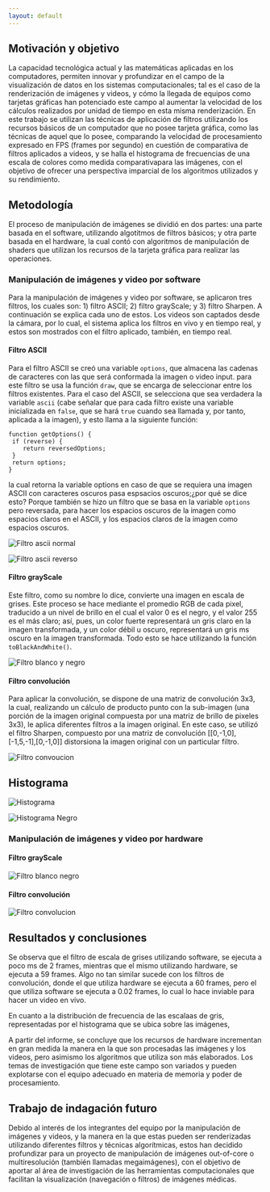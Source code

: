 ```yaml
---
layout: default
---
```



## Motivación y objetivo

La capacidad tecnológica actual y las matemáticas aplicadas en los computadores, permiten innovar y profundizar en el campo de la visualización de datos en los sistemas computacionales; tal es el caso de la renderización de imágenes y videos, y cómo la llegada de equipos como tarjetas gráficas han potenciado este campo al aumentar la velocidad de los cálculos realizados por unidad de tiempo en esta misma renderización. En este trabajo se utilizan las técnicas de aplicación de filtros utilizando los recursos básicos de un computador que no posee tarjeta gráfica, como las técnicas de aquel que lo posee, comparando la velocidad de procesamiento expresado en FPS (frames por segundo) en cuestión de comparativa de filtros aplicados a videos, y se halla el histograma de frecuencias de una escala de colores como medida comparativapara las imágenes, con el objetivo de ofrecer una perspectiva imparcial de los algoritmos utilizados y su rendimiento.

## Metodología

El proceso de manipulación de imágenes se dividió en dos partes: una parte basada en el software, utilizando algotitmos de filtros básicos; y otra parte basada en el hardware, la cual contó con algoritmos de manipulación de shaders que utilizan los recursos de la tarjeta gráfica para realizar las operaciones.

### Manipulación de imágenes y video por software

Para la manipulación de imágenes y video por software, se aplicaron tres filtros, los cuales son: 1) filtro ASCII; 2) filtro grayScale; y 3) filtro Sharpen. A continuación se explica cada uno de estos. Los videos son captados desde la cámara, por lo cual, el sistema aplica los filtros en vivo y en tiempo real, y estos son mostrados con el filtro aplicado, también, en tiempo real.

#### Filtro ASCII

Para el filtro ASCII se creó una variable ``` options ```, que almacena las cadenas de caracteres con las que será conformada la imagen o video input. para este filtro se usa la función ```draw```, que se encarga de seleccionar entre los filtros existentes. Para el caso del ASCII, se selecciona que sea verdadera la variable ```ascii``` (cabe señalar que para cada filtro existe una variable inicializada en ```false```, que se hará ```true``` cuando sea llamada y, por tanto, aplicada a la imagen), y esto llama a la siguiente función:
```
function getOptions() {
 if (reverse) {
    return reversedOptions;
 }
 return options;
}
```
la cual retorna la variable options en caso de que se requiera una imagen ASCII con caracteres oscuros pasa espsacios oscuros;¿por qué se dice esto? Porque también se hizo un filtro que se basa en la variable ```options``` pero reversada, para hacer los espacios oscuros de la imagen como espacios claros en el ASCII, y los espacios claros de la imagen como espacios oscuros.


![Filtro ascii normal](./imagenes/ascii_software_normal.png)


![Filtro ascii reverso](./imagenes/ascii_software_inverso.png)

#### Filtro grayScale

Este filtro, como su nombre lo dice, convierte una imagen en escala de grises. Este proceso se hace mediante el promedio RGB de cada pixel, traducido a un nivel de brillo en el cual el valor 0 es el negro, y el valor 255 es el más claro; así, pues, un color fuerte representará un gris claro en la imagen transformada, y un color débil u oscuro, representará un gris ms oscuro en la imagen transformada. Todo esto se hace utilizando la función ```toBlackAndWhite()```.

![Filtro blanco y negro](./imagenes/blanco_negro.png)


#### Filtro convolución

Para aplicar la convolución, se dispone de una matriz de convolución 3x3, la cual, realizando un cálculo de producto punto con la sub-imagen (una porción de la imagen original compuesta por una matriz de brillo de pixeles 3x3), le aplica diferentes filtros a la imagen original. En este caso, se utilizó el filtro Sharpen, compuesto por una matriz de convolución [[0,-1,0],[-1,5,-1],[0,-1,0]] distorsiona la imagen original con un particular filtro.

![Filtro convoucion](./imagenes/convolucion.png)


## Histograma

![Histograma](./imagenes/histograma.PNG)

![Histograma Negro](./imagenes/histograma_negro.PNG)


### Manipulación de imágenes y video por hardware

#### Filtro grayScale


![Filtro blanco negro](./imagenes/blanco_negro_hardware.png)


#### Filtro convolución

![Filtro convolucion](./imagenes/convolucion_hardware.png)


## Resultados y conclusiones

Se observa que el filtro de escala de grises utilizando software, se ejecuta a poco ms de 2 frames, mientras que el mismo utilizando hardware, se ejecuta a 59 frames. Algo no tan similar sucede con los filtros de convolución, donde el que utiliza hardware se ejecuta a 60 frames, pero el que utiliza software se ejecuta a 0.02 frames, lo cual lo hace inviable para hacer un video en vivo.

En cuanto a la distribución de frecuencia de las escalaas de gris, representadas por el histograma que se ubica sobre las imágenes, 

A partir del informe, se concluye que los recursos de hardware incrementan en gran medida la manera en la que son procesadas las imágenes y los videos, pero asimismo los algoritmos que utiliza son más elaborados. Los temas de investigación que tiene este campo son variados y pueden explotarse con el equipo adecuado en materia de memoria y poder de procesamiento.


## Trabajo de indagación futuro

Debido al interés de los integrantes del equipo por la manipulación de imágenes y videos, y la manera en la que estas pueden ser renderizadas utilizando diferentes filtros y técnicas algorítmicas, estos han decidido profundizar para un proyecto de manipulación de imágenes out-of-core o multiresolución (también llamadas megaimágenes), con el objetivo de aportar al área de investigación de las herramientas computacionales que facilitan la visualización (navegación o filtros) de imágenes médicas.
